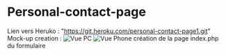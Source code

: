 # Personal-contact-page
Lien vers Heruko : "https://git.heroku.com/personal-contact-page1.git"
Mock-up creation :
![Vue PC](D:\xampp\htdocs\Personal-contact-page\asset\img\pc.svg)
![Vue Phone](D:\xampp\htdocs\Personal-contact-page\asset\img\phone.svg)
création de la page index.php du formulaire
